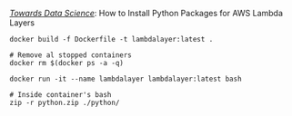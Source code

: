 [*Towards Data Science*](https://towardsdatascience.com/how-to-install-python-packages-for-aws-lambda-layer-74e193c76a91): How to Install Python Packages for AWS Lambda Layers

```
docker build -f Dockerfile -t lambdalayer:latest .

# Remove al stopped containers
docker rm $(docker ps -a -q)

docker run -it --name lambdalayer lambdalayer:latest bash

# Inside container's bash
zip -r python.zip ./python/
```